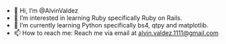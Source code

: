 - 👋 Hi, I’m @AlvinValdez
- 👀 I’m interested in learning Ruby specifically Ruby on Rails.
- 🌱 I’m currently learning Python specifically bs4, qtpy and matplotlib.
- 📫 How to reach me: Reach me via email at alvin.valdez.1111@gmail.com

